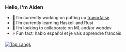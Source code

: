 ### Hello, I'm Aiden

+ 🔭 I’m currently working on putting up [trueorfalse](https://trueorfalse.online/)
+ 🌱 I’m currently learning Haskell and Rust
+ 👯 I’m looking to collaborate on ML and/or webdev
+ ⚡ Fun fact: hablo español et je vais apprendre francais

[![Top Langs](https://github-readme-stats.vercel.app/api/top-langs/?username=aidencullo&hide=html,css,tex,pascal&langs_count=20)](https://github.com/anuraghazra/github-readme-stats)
